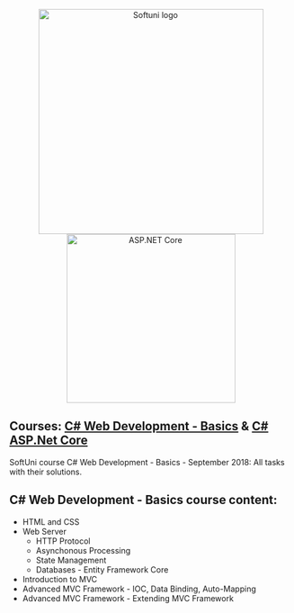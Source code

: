 <p align="center">
	<a href="https://softuni.bg/"><img src="https://www.jobs.bg/assets/logo/2017-09-01/b_6e048c01c340d967f2a6e540e9825d46.png" alt="Softuni logo" width="400" align="center"></a>
	<a href="https://www.asp.net/"><img src="https://codeopinion.com/wp-content/uploads/2018/07/Bitmap-MEDIUM_ASP.NET-Core-Logo_2colors_Square_RGB.png" alt="ASP.NET Core" width="300" align="center"></a>
<p>

## Courses: [C# Web Development - Basics](https://softuni.bg/trainings/2086/csharp-web-development-basics-september-2018) & [C# ASP.Net Core](https://softuni.bg/trainings/2086/csharp-web-development-basics-september-2018)
SoftUni course C# Web Development - Basics - September 2018: All tasks with their solutions.

## C# Web Development - Basics course content:
- HTML and CSS
- Web Server
	- HTTP Protocol
	- Asynchonous Processing
	- State Management
	- Databases - Entity Framework Core
- Introduction to MVC
- Advanced MVC Framework - IOC, Data Binding, Auto-Mapping
- Advanced MVC Framework - Extending MVC Framework

